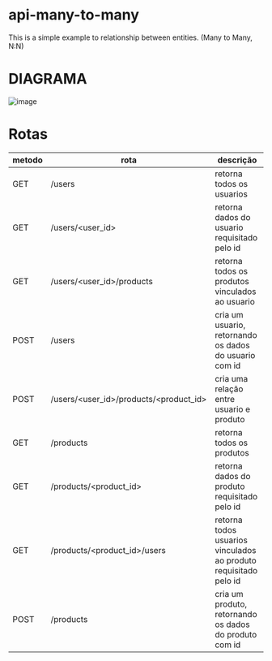 # api-many-to-many

This is a simple example to relationship between entities. (Many to Many, N:N)

# DIAGRAMA

![image](https://user-images.githubusercontent.com/29670119/142268459-dc990ca7-6630-481f-b1b6-2e1bc487e6e9.png)

# Rotas

| metodo | rota                                   | descrição                                                        |
| ------ | -------------------------------------- | ---------------------------------------------------------------- |
| GET    | /users                                 | retorna todos os usuarios                                        |
| GET    | /users/<user_id>                       | retorna dados do usuario requisitado pelo id                     |
| GET    | /users/<user_id>/products              | retorna todos os produtos vinculados ao usuario                  |
| POST   | /users                                 | cria um usuario, retornando os dados do usuario com id           |
| POST   | /users/<user_id>/products/<product_id> | cria uma relação entre usuario e produto                         |
| GET    | /products                              | retorna todos os produtos                                        |
| GET    | /products/<product_id>                 | retorna dados do produto requisitado pelo id                     |
| GET    | /products/<product_id>/users           | retorna todos usuarios vinculados ao produto requisitado pelo id |
| POST   | /products                              | cria um produto, retornando os dados do produto com id           |
